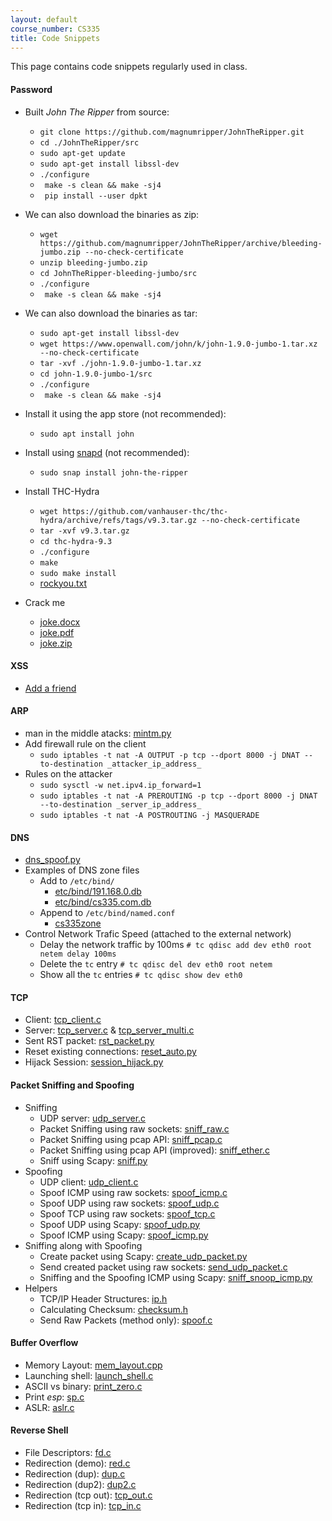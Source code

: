 ```yaml
---
layout: default
course_number: CS335
title: Code Snippets
---
```


This page contains code snippets regularly used in class.


#### Password
- Built _John The Ripper_ from source:
  - ```git clone https://github.com/magnumripper/JohnTheRipper.git```
  - ```cd ./JohnTheRipper/src```
  - ```sudo apt-get update```
  - ```sudo apt-get install libssl-dev```
  - ```./configure```
  - ``` make -s clean && make -sj4```
  - ``` pip install --user dpkt```

- We can also download the binaries as zip:
  - ```wget https://github.com/magnumripper/JohnTheRipper/archive/bleeding-jumbo.zip --no-check-certificate```
  - ```unzip bleeding-jumbo.zip```
  - ```cd JohnTheRipper-bleeding-jumbo/src```
  - ```./configure```
  - ``` make -s clean && make -sj4```

- We can also download the binaries as tar:
  - ```sudo apt-get install libssl-dev```
  - ```wget https://www.openwall.com/john/k/john-1.9.0-jumbo-1.tar.xz --no-check-certificate```
  - ```tar -xvf ./john-1.9.0-jumbo-1.tar.xz```
  - ```cd john-1.9.0-jumbo-1/src```
  - ```./configure```
  - ``` make -s clean && make -sj4```

- Install it using the app store (not recommended):
  - ```sudo apt install john```

- Install using [snapd](https://snapcraft.io/) (not recommended):
  - ```sudo snap install john-the-ripper```

- Install THC-Hydra
  - ```wget https://github.com/vanhauser-thc/thc-hydra/archive/refs/tags/v9.3.tar.gz --no-check-certificate```
  - ```tar -xvf v9.3.tar.gz```
  - ```cd thc-hydra-9.3```
  - ```./configure```
  - ```make```
  - ```sudo make install```
  - [rockyou.txt](pass\rockyou.txt.tar.gz)

- Crack me
  - [joke.docx](pass\joke.docx)
  - [joke.pdf](pass\joke.pdf)
  - [joke.zip](pass\joke.zip)

#### XSS
  - [Add a friend](xss\add_friend.html)

<!--
#### SQL
- [Insert Employees](sql\insert_script.html)

#### XSS
- [Add a friend](xss\add_friend.html)
- [Update Profile](xss\edit_profile.html)
- Content Security Policy Experiment
  - [http_server.py](csp\http_server.html)
  - [index.html](csp\index.html)

#### CSRF
- [Template](csrf\post.html) for POST attacks
-->

#### ARP
- man in the middle atacks: [mintm.py](arp\mintm.html)
- Add firewall rule on the client
  - ```sudo iptables -t nat -A OUTPUT -p tcp --dport 8000 -j DNAT --to-destination _attacker_ip_address_```
- Rules on the attacker
  - ```sudo sysctl -w net.ipv4.ip_forward=1```
  - ```sudo iptables -t nat -A PREROUTING -p tcp --dport 8000 -j DNAT --to-destination _server_ip_address_```
  - ```sudo iptables -t nat -A POSTROUTING -j MASQUERADE```

#### DNS
- [dns_spoof.py](dns\dns_spoof.html)
- Examples of DNS zone files
  - Add to `/etc/bind/`
    - [etc/bind/191.168.0.db](dns\191.168.0.db)
    - [etc/bind/cs335.com.db](dns\cs335.com.db)
  - Append to `/etc/bind/named.conf`
    - [cs335zone](dns\cs335_zone.html)
- Control Network Trafic Speed (attached to the external network)
  - Delay the network traffic by 100ms ```# tc qdisc add dev eth0 root netem delay 100ms```
  - Delete the ```tc``` entry ```# tc qdisc del dev eth0 root netem```
  -	Show all the ```tc``` entries ```# tc qdisc show dev eth0```


#### TCP
- Client: [tcp_client.c](tcp\tcp_client.c)
- Server: [tcp_server.c](tcp\tcp_server.c) & [tcp_server_multi.c](tcp\tcp_server_multi.c)
- Sent RST packet: [rst_packet.py](tcp\rst_packet.html)
- Reset existing connections: [reset_auto.py](tcp\reset_auto.html)
- Hijack Session: [session_hijack.py](tcp\session_hijack.html)

#### Packet Sniffing and Spoofing
- Sniffing
  - UDP server: [udp_server.c](sniff\udp_server.c)
  - Packet Sniffing using raw sockets: [sniff_raw.c](sniff\sniff_raw.c)
  - Packet Sniffing using pcap API: [sniff_pcap.c](sniff\sniff_pcap.c)
  - Packet Sniffing using pcap API (improved): [sniff_ether.c](sniff\sniff_ether.c)
  - Sniff using Scapy: [sniff.py](sniff\sniff.html)
- Spoofing
  - UDP client: [udp_client.c](sniff\udp_client.c)
  - Spoof ICMP using raw sockets: [spoof_icmp.c](sniff\spoof_icmp.c)
  - Spoof UDP using raw sockets: [spoof_udp.c](sniff\spoof_udp.c)
  - Spoof TCP using raw sockets: [spoof_tcp.c](sniff\spoof_tcp.c)
  - Spoof UDP using Scapy: [spoof_udp.py](sniff\spoof_udp.html)
  - Spoof ICMP using Scapy: [spoof_icmp.py](sniff\spoof_icmp.html)
- Sniffing along with Spoofing
  - Create packet using Scapy: [create_udp_packet.py](sniff\create_udp_packet.html)
  - Send created packet using raw sockets: [send_udp_packet.c](sniff\send_udp_packet.c)
  - Sniffing and the Spoofing ICMP using Scapy: [sniff_snoop_icmp.py](sniff\sniff_snoop_icmp.html)
- Helpers
  - TCP/IP Header Structures: [ip.h](sniff\ip.h)
  - Calculating Checksum: [checksum.h](sniff\checksum.c)
  - Send Raw Packets (method only): [spoof.c](sniff\spoof.c)

#### Buffer Overflow
- Memory Layout: [mem_layout.cpp](buffer_overflow\mem_layout.cpp)
- Launching shell: [launch_shell.c](buffer_overflow\launch_shell.c)
- ASCII vs binary: [print_zero.c](buffer_overflow\print_zero.c)
- Print *esp*: [sp.c](buffer_overflow\sp.c)
- ASLR: [aslr.c](buffer_overflow\aslr.c)

<!--
##
## Shell Shock
- Attack on Set-UID: [vul.c](shell_shock\vul.c)
- Vulnerable Bash program: [variables.c](shell_shock\variables.c)
- Attack on CGI program: [test.cgi](shell_shock\test.cgi)
-->

#### Reverse Shell
- File Descriptors: [fd.c](reverse_shell\fd.c)
- Redirection (demo): [red.c](reverse_shell\red.c)
- Redirection (dup): [dup.c](reverse_shell\dup.c)
- Redirection (dup2): [dup2.c](reverse_shell\dup2.c)
- Redirection (tcp out): [tcp_out.c](reverse_shell\tcp_out.c)
- Redirection (tcp in): [tcp_in.c](reverse_shell\tcp_in.c)
